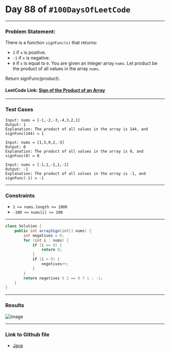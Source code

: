 # Day 88 of `#100DaysOfLeetCode`

___
### Problem Statement:  
There is a function `signFunc(x)` that returns:

* `1` if `x` is positive.
* `-1` if `x` is negative.
* `0` if `x` is equal to `0`.
You are given an integer array `nums`. Let product be the product of all values in the array `nums`.

Return signFunc(product).


#### LeetCode Link: [Sign of the Product of an Array](https://leetcode.com/problems/sign-of-the-product-of-an-array/?envType=study-plan-v2&envId=programming-skills)
___


### Test Cases
```
Input: nums = [-1,-2,-3,-4,3,2,1]
Output: 1
Explanation: The product of all values in the array is 144, and signFunc(144) = 1
```
```
Input: nums = [1,5,0,2,-3]
Output: 0
Explanation: The product of all values in the array is 0, and signFunc(0) = 0
```
```
Input: nums = [-1,1,-1,1,-1]
Output: -1
Explanation: The product of all values in the array is -1, and signFunc(-1) = -1
```
___

### Constraints 
* `1 <= nums.length <= 1000`
* `-100 <= nums[i] <= 100`

___
```java
class Solution {
    public int arraySign(int[] nums) {
        int negetives = 0;
        for (int i : nums) {
            if (i == 0) {
                return 0;
            }
            if (i < 0) {
                negetives++;
            }
        }
        return negetives % 2 == 0 ? 1 : -1;
    }
}
```
___
### Results
![image](https://github.com/studentdevelops/100DaysOfLeetCode/assets/31382363/ee169e3f-70aa-4cbb-a345-a453dbbcfb9a)

___

### Link to Github file  
* [Java](https://github.com/studentdevelops/100DaysOfLeetCode/blob/75c02beb0c4d54063fe63134456cd2f1e111b8fc/Day87_Count_Odd_Numbers_At_Interval/code.java)
